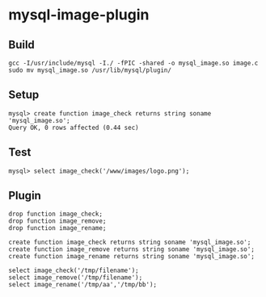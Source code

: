 mysql-image-plugin
==================

Build
-----
	gcc -I/usr/include/mysql -I./ -fPIC -shared -o mysql_image.so image.c
	sudo mv mysql_image.so /usr/lib/mysql/plugin/
	
Setup
-----
	mysql> create function image_check returns string soname 'mysql_image.so';
	Query OK, 0 rows affected (0.44 sec)

Test
----
	mysql> select image_check('/www/images/logo.png');
	
Plugin
------
	drop function image_check;
	drop function image_remove;
	drop function image_rename;
	
	create function image_check returns string soname 'mysql_image.so';
	create function image_remove returns string soname 'mysql_image.so';
	create function image_rename returns string soname 'mysql_image.so';

	select image_check('/tmp/filename');
	select image_remove('/tmp/filename');
	select image_rename('/tmp/aa','/tmp/bb');